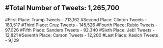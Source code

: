 #Total Number of Tweets: 1,265,700 
---
#First Place: Trump Tweets - 713,162
#Second Place: Clinton Tweets - 183,517
#Third Place: Cruz Tweets - 145,526
#Fourth Place: Rubio Tweets - 97,026
#Fifth Place: Sanders Tweets - 92,340
#Sixth Place: Jeb! Tweets - 12,821
#Seventh Place: Carson Tweets - 12,200
#Last Place: Kasich Tweets - 9,129
